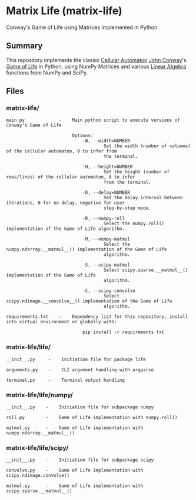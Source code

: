 # Matrix Life (matrix-life)
Conway's Game of Life using Matrices implemented in Python.

## Summary

This repository implements the classic [Cellular Automaton](https://en.wikipedia.org/wiki/Cellular_automaton) [John Conway](https://en.wikipedia.org/wiki/John_Horton_Conway)'s [Game of Life](https://en.wikipedia.org/wiki/Conway%27s_Game_of_Life) in Python, using NumPy Matrices and various [Linear Algebra](https://en.wikipedia.org/wiki/Linear_algebra) functions from NumPy and SciPy.

## Files
### matrix-life/
    
    main.py             -    Main python script to execute versions of Conway's Game of Life
                             
                             Options:
                                 -W, --width=NUMBER
                                         Set the width (number of columns) of the cellular automaton, 0 to infer from
                                         the terminal.
                                   
                                 -H, --height=NUMBER
                                         Set the height (number of rows/lines) of the cellular automaton, 0 to infer
                                         from the terminal.

                                 -D, --delay=NUMBER
                                         Set the delay interval between iterations, 0 for no delay, negative for user
                                         step-by-step mode.

                                 -R, --numpy-roll
                                         Select the numpy.roll() implementation of the Game of Life algorithm.

                                 -M, --numpy-matmul
                                         Select the numpy.ndarray.__matmul__() implementation of the Game of Life
                                         algorithm.

                                 -S, --scipy-matmul
                                         Select scipy.sparse.__matmul__() implementation of the Game of Life
                                         algorithm.

                                 -C, --scipy-convolve
                                         Select scipy.ndimage.__convolve__() implementation of the Game of Life
                                         algorithm.
    
    requirements.txt    -    Dependency list for this repository, install into virtual environment or globally with:
                             
                                 pip install -r requirements.txt

### matrix-life/life/
    
    __init__.py     -    Initiation file for package life
    
    arguments.py    -    CLI argument handling with argparse
    
    terminal.py     -    Terminal output handling

### matrix-life/life/numpy/
    
    __init__.py    -    Initiation file for subpackage numpy
    
    roll.py        -    Game of Life implementation with numpy.roll()
    
    matmul.py      -    Game of Life implementation with numpy.ndarray.__matmul__()

### matrix-life/life/scipy/
    
    __init__.py    -    Initiation file for subpackage scipy
    
    convolve.py    -    Game of Life implementation with scipy.ndimage.convolve()
    
    matmul.py      -    Game of Life implementation with scipy.sparse.__matmul__()
